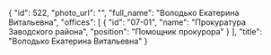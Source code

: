 {
    "id": 522,
    "photo_url": "",
    "full_name": "Володько Екатерина Витальевна",
    "offices": [
        {
            "id": "07-01",
            "name": "Прокуратура Заводского района",
            "position": "Помощник прокурора"
        }
    ],
    "title": "Володько Екатерина Витальевна"
}